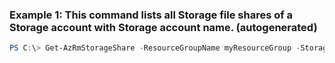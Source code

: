 ### Example 1: This command lists all Storage file shares of a Storage account with Storage account name. (autogenerated)
```powershell
PS C:\> Get-AzRmStorageShare -ResourceGroupName myResourceGroup -StorageAccountName myStorageAccount
```

